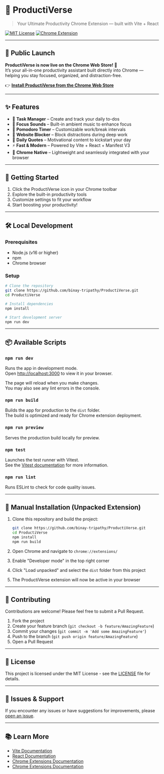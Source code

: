 # 🚀 ProductiVerse

> Your Ultimate Productivity Chrome Extension — built with Vite + React

[![MIT License](https://img.shields.io/badge/License-MIT-green.svg)](LICENSE)
[![Chrome Extension](https://img.shields.io/badge/Chrome-Extension-blue.svg)](https://chromewebstore.google.com/detail/egiggkfmiamfgacojmagfnafbkbgohbi?utm_source=item-share-cb)

---

## 🚀 Public Launch

**ProductiVerse is now live on the Chrome Web Store! 🎉**  
It’s your all-in-one productivity assistant built directly into Chrome — helping you stay focused, organized, and distraction-free.

👉 **[Install ProductiVerse from the Chrome Web Store](https://chromewebstore.google.com/detail/egiggkfmiamfgacojmagfnafbkbgohbi?utm_source=item-share-cb)**

---

## ✨ Features

- 📝 **Task Manager** – Create and track your daily to-dos
- 🎵 **Focus Sounds** – Built-in ambient music to enhance focus
- 🍅 **Pomodoro Timer** – Customizable work/break intervals
- 🚫 **Website Blocker** – Block distractions during deep work
- 💭 **Daily Quotes** – Motivational content to kickstart your day
- ⚡ **Fast & Modern** – Powered by Vite + React + Manifest V3
- 🧩 **Chrome Native** – Lightweight and seamlessly integrated with your browser

---

## 🧪 Getting Started

1. Click the ProductiVerse icon in your Chrome toolbar
2. Explore the built-in productivity tools
3. Customize settings to fit your workflow
4. Start boosting your productivity!

---

## 🛠️ Local Development

### Prerequisites

- Node.js (v16 or higher)
- npm
- Chrome browser

### Setup

```bash
# Clone the repository
git clone https://github.com/binay-tripathy/ProductiVerse.git
cd ProductiVerse

# Install dependencies
npm install

# Start development server
npm run dev
```

---

## 📦 Available Scripts

### `npm run dev`

Runs the app in development mode.\
Open [http://localhost:3000](http://localhost:3000) to view it in your browser.

The page will reload when you make changes.\
You may also see any lint errors in the console.

### `npm run build`

Builds the app for production to the `dist` folder.\
The build is optimized and ready for Chrome extension deployment.

### `npm run preview`

Serves the production build locally for preview.

### `npm test`

Launches the test runner with Vitest.\
See the [Vitest documentation](https://vitest.dev/) for more information.

### `npm run lint`

Runs ESLint to check for code quality issues.

---

## 🧩 Manual Installation (Unpacked Extension)

1. Clone this repository and build the project:

   ```bash
   git clone https://github.com/binay-tripathy/ProductiVerse.git
   cd ProductiVerse
   npm install
   npm run build
   ```

2. Open Chrome and navigate to `chrome://extensions/`

3. Enable "Developer mode" in the top right corner

4. Click "Load unpacked" and select the `dist` folder from this project

5. The ProductiVerse extension will now be active in your browser

---

## 🤝 Contributing

Contributions are welcome! Please feel free to submit a Pull Request.

1. Fork the project
2. Create your feature branch (`git checkout -b feature/AmazingFeature`)
3. Commit your changes (`git commit -m 'Add some AmazingFeature'`)
4. Push to the branch (`git push origin feature/AmazingFeature`)
5. Open a Pull Request

---

## 📝 License

This project is licensed under the MIT License - see the [LICENSE](LICENSE) file for details.

---

## 🐛 Issues & Support

If you encounter any issues or have suggestions for improvements, please [open an issue](https://github.com/binay-tripathy/ProductiVerse/issues).

---

## 📚 Learn More

- [Vite Documentation](https://vitejs.dev/)
- [React Documentation](https://reactjs.org/)
- [Chrome Extensions Documentation](https://developer.chrome.com/docs/extensions/)
- [Chrome Extensions Documentation](https://developer.chrome.com/docs/extensions/)

